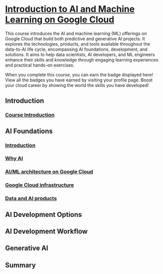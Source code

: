 # [Introduction to AI and Machine Learning on Google Cloud](https://www.cloudskillsboost.google/paths/17/course_templates/593)

This course introduces the AI and machine learning (ML) offerings on Google Cloud that build both predictive and generative AI projects. It explores the technologies, products, and tools available throughout the data-to-AI life cycle, encompassing AI foundations, development, and solutions. It aims to help data scientists, AI developers, and ML engineers enhance their skills and knowledge through engaging learning experiences and practical hands-on exercises.

When you complete this course, you can earn the badge displayed here! View all the badges you have earned by visiting your profile page. Boost your cloud career by showing the world the skills you have developed!

## Introduction

### [Course Introduction](https://www.cloudskillsboost.google/paths/17/course_templates/593)

## AI Foundations

### [Introduction](https://www.cloudskillsboost.google/paths/17/course_sessions/13699500/video/470125)
### [Why AI](https://www.cloudskillsboost.google/paths/17/course_sessions/13699500/video/470126)
### [AI/ML architecture on Google Cloud](https://www.cloudskillsboost.google/paths/17/course_sessions/13699500/video/470127)
### [Google Cloud infrastructure](https://www.cloudskillsboost.google/paths/17/course_sessions/13699500/video/470128)
### [Data and AI products](https://www.cloudskillsboost.google/paths/17/course_sessions/13699500/video/470129)


## AI Development Options

## AI Development Workflow

## Generative AI

## Summary

#
